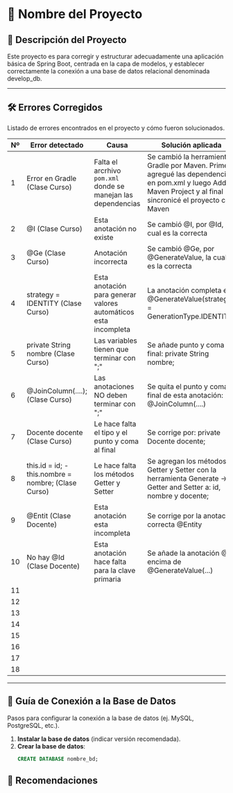 # 📌 Nombre del Proyecto

## 📝 Descripción del Proyecto
Este proyecto es para corregir y estructurar adecuadamente
una aplicación básica de Spring Boot, centrada en la capa de modelos, y establecer
correctamente la conexión a una base de datos relacional denominada develop_db.

---

## 🛠️ Errores Corregidos
Listado de errores encontrados en el proyecto y cómo fueron solucionados.

| Nº | Error detectado                                     | Causa                                                           | Solución aplicada                                                                                                                                               |
|----|-----------------------------------------------------|-----------------------------------------------------------------|-----------------------------------------------------------------------------------------------------------------------------------------------------------------|
| 1  | Error en Gradle (Clase Curso)                       | Falta el arcrhivo `pom.xml` donde se manejan las dependencias   | Se cambió la herramienta Gradle por Maven. Primero agregué las dependencias en pom.xml y luego Add as Maven Project y al final sincronicé el proyecto con Maven |
| 2  | @I (Clase Curso)                                    | Esta anotación no existe                                        | Se cambió @I, por @Id, la cual es la correcta                                                                                                                   |
| 3  | @Ge (Clase Curso)                                   | Anotación incorrecta                                            | Se cambió @Ge, por @GenerateValue, la cual es la correcta                                                                                                       |
| 4  | strategy = IDENTITY (Clase Curso)                   | Esta anotación para generar valores automáticos esta incompleta | La anotación completa es @GenerateValue(strategy = GenerationType.IDENTITY)                                                                                     |
| 5  | private String nombre (Clase Curso)                 | Las variables tienen que terminar con ";"                       | Se añade punto y coma al final: private String nombre;                                                                                                          |
| 6  | @JoinColumn(....); (Clase Curso)                    | Las anotaciones NO deben terminar con ";"                       | Se quita el punto y coma al final de esta anotación: @JoinColumn(....)                                                                                          |
| 7  | Docente docente (Clase Curso)                       | Le hace falta el tipo y el punto y coma al final                | Se corrige por: private Docente docente;                                                                                                                        |
| 8  | this.id = id; - this.nombre = nombre; (Clase Curso) | Le hace falta los métodos Getter y Setter                       | Se agregan los métodos Getter y Setter con la herramienta Generate -> Getter and Setter a: id, nombre y docente;                                                |
| 9  | @Entit (Clase Docente)                              | Esta anotación esta incompleta                                  | Se corrige por la anotación correcta @Entity                                                                                                                    |
| 10 | No hay @Id (Clase Docente)                          | Esta anotación hace falta para la clave primaria                | Se añade la anotación @Id encima de @GenerateValue(...)                                                                                                         |
| 11 |                                                     |                                                                 |                                                                                                                                                                 |
| 12 |                                                     |                                                                 |                                                                                                                                                                 |
| 13 |                                                     |                                                                 |                                                                                                                                                                 |
| 14 |                                                     |                                                                 |                                                                                                                                                                 |
| 15 |                                                     |                                                                 |                                                                                                                                                                 |
| 16 |                                                     |                                                                 |                                                                                                                                                                 |
| 17 |                                                     |                                                                 |                                                                                                                                                                 |
| 18 |                                                     |                                                                 |                                                                                                                                                                 |



---

## 🔌 Guía de Conexión a la Base de Datos
Pasos para configurar la conexión a la base de datos (ej. MySQL, PostgreSQL, etc.).

1. **Instalar la base de datos** (indicar versión recomendada).
2. **Crear la base de datos**:
   ```sql
   CREATE DATABASE nombre_bd;


## 📝 Recomendaciones 